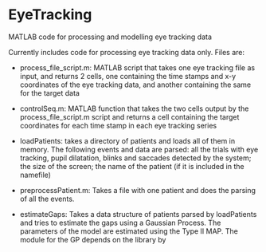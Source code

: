 # EyeTracking
MATLAB code for processing and modelling eye tracking data

Currently includes code for processing eye tracking data only. Files are:  

* process_file_script.m:	MATLAB script that takes one eye tracking file as input, and
						returns 2 cells, one containing the time stamps and x-y 
						coordinates of the eye tracking data, and another containing 
						the same for the target data

* controlSeq.m:			MATLAB function that takes the two cells output by the 
						process_file_script.m script and returns a cell containing the
						target coordinates for each time stamp in each eye tracking 
						series

* loadPatients: takes a directory of patients and loads all of them in memory. The following events and data are parsed: 
all the trials with eye tracking, pupil dilatation, blinks and saccades detected by the system; the size of the screen;
the name of the patient (if it is included in the namefile)
* preprocessPatient.m: Takes a file with one patient and does the parsing of all the events.
* estimateGaps: Takes a data structure of patients parsed by loadPatients and tries to estimate the gaps using a Gaussian Process.
The parameters of the model are estimated using the Type II MAP. The module for the GP depends on the library by 